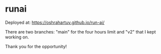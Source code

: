 # runai

Deployed at: https://oshrahartuv.github.io/run-ai/

There are two branches: "main" for the four hours limit and "v2" that I kept working on. 

Thank you for the opportunity! 
